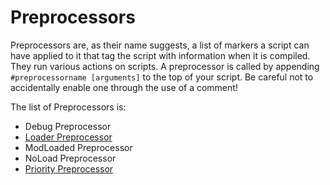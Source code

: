 # Preprocessors

Preprocessors are, as their name suggests, a list of markers a script can have applied to it that tag the script with information when it is compiled.
They run various actions on scripts. A preprocessor is called by appending `#preprocessorname [arguments]` to the top of your script. Be careful not to accidentally enable one through the use of a comment!

The list of Preprocessors is:

- Debug Preprocessor
- [Loader Preprocessor](/zencode/Preprocessors/LoaderPreprocessor)
- ModLoaded Preprocessor
- NoLoad Preprocessor
- [Priority Preprocessor](/zencode/Preprocessors/PriorityPreprocessor)

